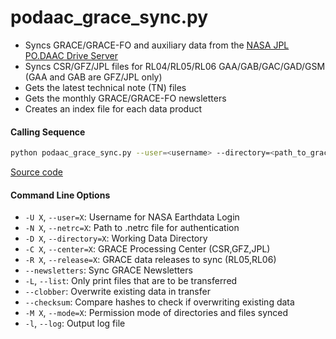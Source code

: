 podaac_grace_sync.py
====================

 - Syncs GRACE/GRACE-FO and auxiliary data from the [NASA JPL PO.DAAC Drive Server](https://podaac-tools.jpl.nasa.gov/drive)  
 - Syncs CSR/GFZ/JPL files for RL04/RL05/RL06 GAA/GAB/GAC/GAD/GSM (GAA and GAB are GFZ/JPL only)
 - Gets the latest technical note (TN) files
 - Gets the monthly GRACE/GRACE-FO newsletters
 - Creates an index file for each data product

#### Calling Sequence
```bash
python podaac_grace_sync.py --user=<username> --directory=<path_to_grace_directory> --release=RL06
```
[Source code](https://github.com/tsutterley/read-GRACE-harmonics/blob/master/podaac_grace_sync.py)

#### Command Line Options
 - `-U X`, `--user=X`: Username for NASA Earthdata Login
 - `-N X`, `--netrc=X`: Path to .netrc file for authentication
 - `-D X`, `--directory=X`: Working Data Directory
 - `-C X`, `--center=X`: GRACE Processing Center (CSR,GFZ,JPL)
 - `-R X`, `--release=X`: GRACE data releases to sync (RL05,RL06)
 - `--newsletters`: Sync GRACE Newsletters
 - `-L`, `--list`: Only print files that are to be transferred
 - `--clobber`: Overwrite existing data in transfer
 - `--checksum`: Compare hashes to check if overwriting existing data
 - `-M X`, `--mode=X`: Permission mode of directories and files synced
 - `-l`, `--log`: Output log file
